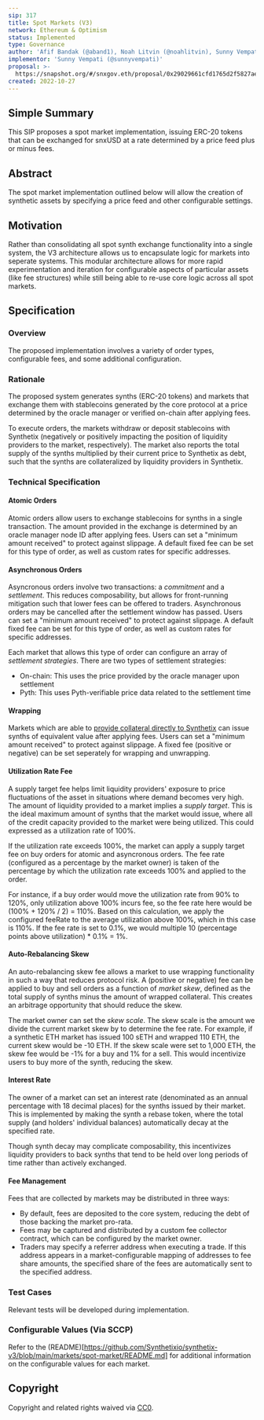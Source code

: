 ```yaml
---
sip: 317
title: Spot Markets (V3)
network: Ethereum & Optimism
status: Implemented
type: Governance
author: 'Afif Bandak (@aband1), Noah Litvin (@noahlitvin), Sunny Vempati (@sunnyvempati)'
implementor: 'Sunny Vempati (@sunnyvempati)'
proposal: >-
  https://snapshot.org/#/snxgov.eth/proposal/0x29029661cfd1765d2f5827ae64ac2e7793c32fca66cde1c445adb7698b2f2c3f
created: 2022-10-27
---
```


<!--You can leave these HTML comments in your merged SIP and delete the visible duplicate text guides, they will not appear and may be helpful to refer to if you edit it again. This is the suggested template for new SIPs. Note that an SIP number will be assigned by an editor. When opening a pull request to submit your SIP, please use an abbreviated title in the filename, `sip-draft_title_abbrev.md`. The title should be 44 characters or less.-->

## Simple Summary

<!--"If you can't explain it simply, you don't understand it well enough." Simply describe the outcome the proposed changes intends to achieve. This should be non-technical and accessible to a casual community member.-->

This SIP proposes a spot market implementation, issuing ERC-20 tokens that can be exchanged for snxUSD at a rate determined by a price feed plus or minus fees.

## Abstract

<!--A short (~200 word) description of the proposed change, the abstract should clearly describe the proposed change. This is what *will* be done if the SIP is implemented, not *why* it should be done or *how* it will be done. If the SIP proposes deploying a new contract, write, "we propose to deploy a new contract that will do x".-->

The spot market implementation outlined below will allow the creation of synthetic assets by specifying a price feed and other configurable settings.

## Motivation

<!--This is the problem statement. This is the *why* of the SIP. It should clearly explain *why* the current state of the protocol is inadequate.  It is critical that you explain *why* the change is needed, if the SIP proposes changing how something is calculated, you must address *why* the current calculation is inaccurate or wrong. This is not the place to describe how the SIP will address the issue!-->

Rather than consolidating all spot synth exchange functionality into a single system, the V3 architecture allows us to encapsulate logic for markets into seperate systems. This modular architecture allows for more rapid experimentation and iteration for configurable aspects of particular assets (like fee structures) while still being able to re-use core logic across all spot markets.

## Specification

<!--The specification should describe the syntax and semantics of any new feature, there are five sections
1. Overview
2. Rationale
3. Technical Specification
4. Test Cases
5. Configurable Values
-->

### Overview

<!--This is a high level overview of *how* the SIP will solve the problem. The overview should clearly describe how the new feature will be implemented.-->

The proposed implementation involves a variety of order types, configurable fees, and some additional configuration.

### Rationale

<!--This is where you explain the reasoning behind how you propose to solve the problem. Why did you propose to implement the change in this way, what were the considerations and trade-offs. The rationale fleshes out what motivated the design and why particular design decisions were made. It should describe alternate designs that were considered and related work. The rationale may also provide evidence of consensus within the community, and should discuss important objections or concerns raised during discussion.-->

The proposed system generates synths (ERC-20 tokens) and markets that exchange them with stablecoins generated by the core protocol at a price determined by the oracle manager or verified on-chain after applying fees.

To execute orders, the markets withdraw or deposit stablecoins with Synthetix (negatively or positively impacting the position of liquidity providers to the market, respectively). The market also reports the total supply of the synths multiplied by their current price to Synthetix as debt, such that the synths are collateralized by liquidity providers in Synthetix.

### Technical Specification

<!--The technical specification should outline the public API of the changes proposed. That is, changes to any of the interfaces Synthetix currently exposes or the creations of new ones.-->

#### Atomic Orders

Atomic orders allow users to exchange stablecoins for synths in a single transaction. The amount provided in the exchange is determined by an oracle manager node ID after applying fees. Users can set a "minimum amount received" to protect against slippage. A default fixed fee can be set for this type of order, as well as custom rates for specific addresses.

#### Asynchronous Orders

Asyncronous orders involve two transactions: a _commitment_ and a _settlement_. This reduces composability, but allows for front-running mitigation such that lower fees can be offered to traders. Asynchronous orders may be cancelled after the settlement window has passed. Users can set a "minimum amount received" to protect against slippage. A default fixed fee can be set for this type of order, as well as custom rates for specific addresses.

Each market that allows this type of order can configure an array of _settlement strategies_. There are two types of settlement strategies:

- On-chain: This uses the price provided by the oracle manager upon settlement
- Pyth: This uses Pyth-verifiable price data related to the settlement time

#### Wrapping

Markets which are able to [provide collateral directly to Synthetix](https://sips.synthetix.io/sips/sip-308) can issue synths of equivalent value after applying fees. Users can set a "minimum amount received" to protect against slippage. A fixed fee (positive or negative) can be set seperately for wrapping and unwrapping.

#### Utilization Rate Fee

A supply target fee helps limit liquidity providers' exposure to price fluctuations of the asset in situations where demand becomes very high. The amount of liquidity provided to a market implies a _supply target_. This is the ideal maximum amount of synths that the market would issue, where all of the credit capacity provided to the market were being utilized. This could expressed as a utilization rate of 100%.

If the utilization rate exceeds 100%, the market can apply a supply target fee on buy orders for atomic and asyncronous orders. The fee rate (configured as a percentage by the market owner) is taken of the percentage by which the utilization rate exceeds 100% and applied to the order.

For instance, if a buy order would move the utilization rate from 90% to 120%, only utilization above 100% incurs fee, so the fee rate here would be (100% + 120% / 2) = 110%. Based on this calculation, we apply the configured feeRate to the average utilization above 100%, which in this case is 110%. If the fee rate is set to 0.1%, we would multiple 10 (percentage points above utilization) \* 0.1% = 1%.

#### Auto-Rebalancing Skew

An auto-rebalancing skew fee allows a market to use wrapping functionality in such a way that reduces protocol risk. A (positive or negative) fee can be applied to buy and sell orders as a function of _market skew_, defined as the total supply of synths minus the amount of wrapped collateral. This creates an arbitrage opportunity that should reduce the skew.

The market owner can set the _skew scale_. The skew scale is the amount we divide the current market skew by to determine the fee rate. For example, if a synthetic ETH market has issued 100 sETH and wrapped 110 ETH, the current skew would be -10 ETH. If the skew scale were set to 1,000 ETH, the skew fee would be -1% for a buy and 1% for a sell. This would incentivize users to buy more of the synth, reducing the skew.

#### Interest Rate

The owner of a market can set an interest rate (denominated as an annual percentage with 18 decimal places) for the synths issued by their market. This is implemented by making the synth a rebase token, where the total supply (and holders' individual balances) automatically decay at the specified rate.

Though synth decay may complicate composability, this incentivizes liquidity providers to back synths that tend to be held over long periods of time rather than actively exchanged.

#### Fee Management

Fees that are collected by markets may be distributed in three ways:

- By default, fees are deposited to the core system, reducing the debt of those backing the market pro-rata.
- Fees may be captured and distributed by a custom fee collector contract, which can be configured by the market owner.
- Traders may specify a referrer address when executing a trade. If this address appears in a market-configurable mapping of addresses to fee share amounts, the specified share of the fees are automatically sent to the specified address.

### Test Cases

<!--Test cases for an implementation are mandatory for SIPs but can be included with the implementation..-->

Relevant tests will be developed during implementation.

### Configurable Values (Via SCCP)

<!--Please list all values configurable via SCCP under this implementation.-->

Refer to the (README)[https://github.com/Synthetixio/synthetix-v3/blob/main/markets/spot-market/README.md] for additional information on the configurable values for each market.

## Copyright

Copyright and related rights waived via [CC0](https://creativecommons.org/publicdomain/zero/1.0/).
